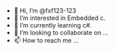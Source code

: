 - 👋 Hi, I’m @fxf123-123
- 👀 I’m interested in Embedded c.
- 🌱 I’m currently learning c#.
- 💞️ I’m looking to collaborate on ...
- 📫 How to reach me ...

<!---
fxf123-123/fxf123-123 is a ✨ special ✨ repository because its `README.md` (this file) appears on your GitHub profile.
You can click the Preview link to take a look at your changes.
--->
